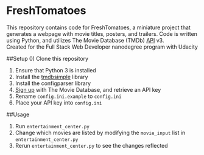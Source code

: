 # FreshTomatoes
This repository contains code for FreshTomatoes, a miniature project that generates a webpage with movie titles, posters, and trailers. Code is written using Python, and utilizes The Movie Database (TMDb) [API](https://www.themoviedb.org/documentation/api) v3.  
Created for the Full Stack Web Developer nanodegree program with Udacity

##Setup
0) Clone this repository  
1) Ensure that Python 3 is installed  
2) Install the [tmdbsimple](https://github.com/celiao/tmdbsimple) library  
4) Install the configparser library  
6) [Sign up](https://www.themoviedb.org/account/signup) with The Movie Database, and retrieve an API key  
5) Rename ```config.ini.example``` to ```config.ini```  
6) Place your API key into ```config.ini```  

##Usage
1) Run ```entertainment_center.py```  
2) Change which movies are listed by modifying the ```movie_input``` list in ```entertainment_center.py``` 
3) Rerun ```entertainment_center.py``` to see the changes reflected
